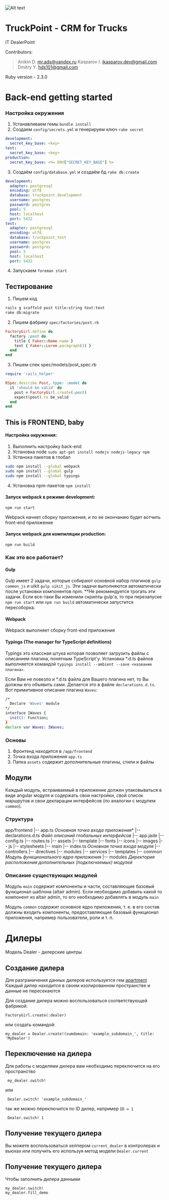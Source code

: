 ![Alt text](http://globus-motors.dealerpoint.ru/images/logo.png)
# TruckPoint - CRM for Trucks
IT DealerPoint

Contributors:
> Anikin D. <mr.ads@yandex.ru>
> Kasparov I. <ikasparov.dev@gmail.com>
> Dmitry Y. <hds101@gmail.com>


Ruby version - 2.3.0

# Back-end getting started
### Настройка окружения
1. Устанавливаем гемы `bundle install`
2. Создаем `config/secrets.yml` и генерируем ключ `rake secret`
```yml
development:
  secret_key_base: <key>
test:
  secret_key_base: <key>
production:
  secret_key_base: <%= ENV["SECRET_KEY_BASE"] %>
```
3. Создаём `config/database.yml` и создаём бд `rake db:create`
```yml
development:
  adapter: postgresql
  encoding: utf8
  database: truckpoint_development
  username: postgres
  password: postgres
  pool: 5
  host: localhost
  port: 5432
test:
  adapter: postgresql
  encoding: utf8
  database: truckpoint_test
  username: postgres
  password: postgres
  pool: 5
  host: localhost
  port: 5432

```
4. Запускаем `foreman start`


## Тестирование
1. Пишем код
```bash
rails g scaffold post title:string text:text
rake db:migrate
```
2. Пишем фабрику `spec/factories/post.rb`
```ruby
FactoryGirl.define do
  factory :post do
    title { Faker::Name.name }
    text { Faker::Lorem.paragraph(3) }
  end
end
```
3. Пишем спек spec/models/post_spec.rb
```ruby
require 'rails_helper'

RSpec.describe Post, type: :model do
  it 'should be valid' do
    post = FactoryGirl.create(:post)
    expect(post).to be_valid
  end
end
```
## This is FRONTEND, baby

#### Настройка окружения:
1. Выполнить настройку back-end
2. Установка node `sudo apt-get install nodejs nodejs-legacy npm`
3. Уствнока пакетов в глобал
```bash
sudo npm install --global webpack
sudo npm install --global gulp
sudo npm install --global typings
```
4. Установка npm-пакетов `npm install`

#### Запуск webpack в режиме development:
`npm run start`

Webpack начнет сборку приложения, и по ее окончанию будет вотчить front-end приложение

#### Запуск webpack для компиляции production:
`npm run build`

### Как это все работает?
#### Gulp
Gulp имеет 2 задачи, которые собирают основной набор плагинов `gulp common_js` и uikit `gulp uikit_js`. Эти задачи выполняются автоматически после установки компонентов npm. **Не рекомендуется трогать эти задачи. Если все-таки Вы изменили скрипты gulp'a, то при перезапуске `npm run start` или `npm run build` автоматически запустится пересоборка.

#### Webpack
Webpack выполняет сборку front-end приложения

#### Typings (The manager for TypeScript definitions)
Typings это классная штука которая позволяет загрузить файлы с описанием плагина, понятным TypeScript'у.
Установка *.d.ts файлов выполняется командой `typings install --ambient --save <название плагина>`.

Если Вам не повезло и *.d.ts файла для Вашего плагина нет, то Вы должны его объявить сами. Делается это в файле `declarations.d.ts`.
Вот примитивное описание плагина `Waves`:
```bash
/*
  Declare 'Waves' module
*/
interface IWaves {
  init(): Function;
}
declare var Waves: IWaves;
```


### Основы
1. Фронтенд находится в `/app/frontend`
2. Точка входа приложения `app.ts`
3. Папка `assets` содержит дополнительные плагины, стили и файлы

## Модули

Каждый модуль, встраиваемый в приложение должен упаковываться в виде angular модуля и содержать свои настройки, свой список маршрутов и свои декларации интерфейсов (по аналогии с модулем `common`).

### Структура
app/frontend
|-- app.ts *Основная точка входа приложения**
|-- declarations.d.ts *Файл описаний глобальных интерфейсов*
|-- app.jade
|-- config.ts
|-- routes.ts
|-- assets
    |-- template
        |-- fonts
        |-- icons
        |-- images
        |-- js
        |-- stylesheets
|-- main
    |-- index.ts *Основная точка входа модуля*
    |-- controllers
    |-- directives
    |-- modules
    |-- services
    |-- templates
|-- common *Модуль функционального ядра приложения*
|-- modules *Директория расположения дополнительных (подключаемых) модулей*

### Описание существующих модулей

Модуль `main` содержит компоненты и части, составляющие базовый функционал шаблона (altair admin). Если необходимо добавить какой то компонент из altair admin, то его необходимо добавлять в модуль `main`

Модуль `common` содержит основное ядро приложения, т. е. в его состав должны входить компоненты, предоставляющие базовый функционал приложения, например пользователи, роли и т. п.


# Дилеры

Модель Dealer - дилерские центры

## Создание дилера
   Для разграничения данных дилеров используется гем [apartment](https://github.com/influitive/apartment)
   Каждый дилер находится в своем изолированном пространстве и данные не пересекаются

   Для создание дилера можно воспользоваться соответствующей фабрикой:
 ```
 FactoryGirl.create(:dealer)
 ```
 или создать командой:
 ```
 my_dealer = Dealer.create!(sumdomain: 'example_subdomain_', title: 'MyDealer')
 ```
## Переключение на дилера
 Для работы с моделями дилера вам необходимо переключится на его пространство
 ```
  my_dealer.switch!
 ```
 или
 ```
  Dealer.switch! 'example_subdomain_'
 ```
 так же можно переключится по ID дилер, например `ID = 1`
  ```
   Dealer.switch! 1
  ```
## Получение текущего дилера

Вы можете воспользоваться хелпером `current_dealer` в контролерах и вьюхах или получить его используя метод модели
`Dealer.current`

## Получение текущего дилера
Чтобы заполнить дилера данными
 ```
 my_dealer.switch!
 my_dealer.fill_demo
 ```
